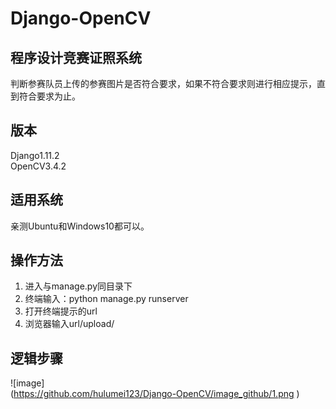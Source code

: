 # Django-OpenCV
## 程序设计竞赛证照系统
判断参赛队员上传的参赛图片是否符合要求，如果不符合要求则进行相应提示，直到符合要求为止。
## 版本
Django1.11.2  
OpenCV3.4.2
## 适用系统
亲测Ubuntu和Windows10都可以。
## 操作方法
1. 进入与manage.py同目录下
2. 终端输入：python manage.py runserver
3. 打开终端提示的url
4. 浏览器输入url/upload/
## 逻辑步骤
![image]  
(https://github.com/hulumei123/Django-OpenCV/image_github/1.png )
